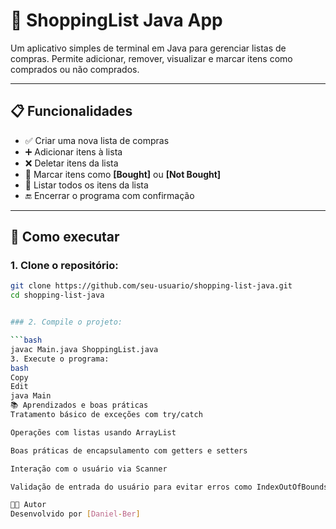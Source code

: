# 🛒 ShoppingList Java App

Um aplicativo simples de terminal em Java para gerenciar listas de compras. Permite adicionar, remover, visualizar e marcar itens como comprados ou não comprados.

---

## 📋 Funcionalidades

- ✅ Criar uma nova lista de compras  
- ➕ Adicionar itens à lista  
- ❌ Deletar itens da lista  
- 🔄 Marcar itens como **[Bought]** ou **[Not Bought]**  
- 📃 Listar todos os itens da lista  
- 🔚 Encerrar o programa com confirmação  

---

## 🚀 Como executar

### 1. Clone o repositório:

```bash
git clone https://github.com/seu-usuario/shopping-list-java.git
cd shopping-list-java


### 2. Compile o projeto:

```bash
javac Main.java ShoppingList.java
3. Execute o programa:
bash
Copy
Edit
java Main
📚 Aprendizados e boas práticas
Tratamento básico de exceções com try/catch

Operações com listas usando ArrayList

Boas práticas de encapsulamento com getters e setters

Interação com o usuário via Scanner

Validação de entrada do usuário para evitar erros como IndexOutOfBoundsException

🧑‍💻 Autor
Desenvolvido por [Daniel-Ber]
